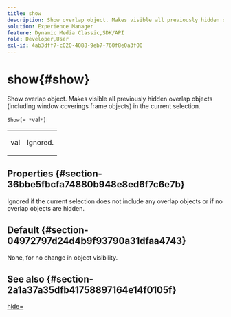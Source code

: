 ```yaml
---
title: show
description: Show overlap object. Makes visible all previously hidden overlap objects (including window coverings frame objects) in the current selection.
solution: Experience Manager
feature: Dynamic Media Classic,SDK/API
role: Developer,User
exl-id: 4ab3dff7-c020-4088-9eb7-760f8e0a3f00
---
```

# show{#show}

Show overlap object. Makes visible all previously hidden overlap objects (including window coverings frame objects) in the current selection.

 `Show[= *`val`*]`

<table id="simpletable_88D25B9C8E0A47EF90C8ABEBDE777183"> 
 <tr class="strow"> 
  <td class="stentry"> <p><span class="varname"> val</span> </p> </td> 
  <td class="stentry"> <p>Ignored. </p></td> 
 </tr> 
</table>

## Properties {#section-36bbe5fbcfa74880b948e8ed6f7c6e7b}

Ignored if the current selection does not include any overlap objects or if no overlap objects are hidden.

## Default {#section-04972797d24d4b9f93790a31dfaa4743}

None, for no change in object visibility.

## See also {#section-2a1a37a35dfb41758897164e14f0105f}

[hide=](../../../../../ir-api/http-protocol/image-rendering-api-ref/c-ir-http-protocol-ref/c-ir-http-protocol-command-reference/r-ir-hide.md#reference-681b9782f90a45b18ed50292ab2c096c)
